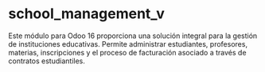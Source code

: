 # school_management_v
Este módulo para Odoo 16 proporciona una solución integral para la gestión de instituciones educativas. Permite administrar estudiantes, profesores, materias, inscripciones y el proceso de facturación asociado a través de contratos estudiantiles.
